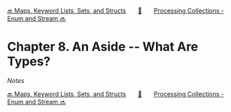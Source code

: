 [🔙 Maps, Keyword Lists, Sets, and Structs][previous-chapter]&nbsp;&nbsp;&nbsp;&nbsp;&nbsp;&nbsp;&nbsp;[🏡][readme]&nbsp;&nbsp;&nbsp;&nbsp;&nbsp;&nbsp;&nbsp;[Processing Collections - Enum and Stream 🔜][upcoming-chapter]

# Chapter 8. An Aside -- What Are Types?

_Notes_

[🔙 Maps, Keyword Lists, Sets, and Structs][previous-chapter]&nbsp;&nbsp;&nbsp;&nbsp;&nbsp;&nbsp;&nbsp;[🏡][readme]&nbsp;&nbsp;&nbsp;&nbsp;&nbsp;&nbsp;&nbsp;[Processing Collections - Enum and Stream 🔜][upcoming-chapter]

[readme]: README.md
[previous-chapter]: ch07-maps-keyword-lists-sets-and-structs.md
[upcoming-chapter]: ch09-processing-collections-enum-and-stream.md